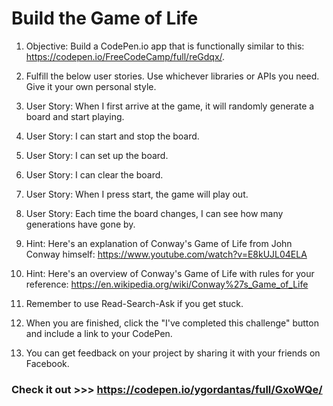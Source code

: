 # Build the Game of Life
1. Objective: Build a CodePen.io app that is functionally similar to this: https://codepen.io/FreeCodeCamp/full/reGdqx/.

2. Fulfill the below user stories. Use whichever libraries or APIs you need. Give it your own personal style.

3. User Story: When I first arrive at the game, it will randomly generate a board and start playing.

4. User Story: I can start and stop the board.

5. User Story: I can set up the board.

6. User Story: I can clear the board.

7. User Story: When I press start, the game will play out.

8. User Story: Each time the board changes, I can see how many generations have gone by.

9. Hint: Here's an explanation of Conway's Game of Life from John Conway himself: https://www.youtube.com/watch?v=E8kUJL04ELA

10. Hint: Here's an overview of Conway's Game of Life with rules for your reference: https://en.wikipedia.org/wiki/Conway%27s_Game_of_Life

11. Remember to use Read-Search-Ask if you get stuck.

12. When you are finished, click the "I've completed this challenge" button and include a link to your CodePen.

13. You can get feedback on your project by sharing it with your friends on Facebook.

### Check it out >>> https://codepen.io/ygordantas/full/GxoWQe/

